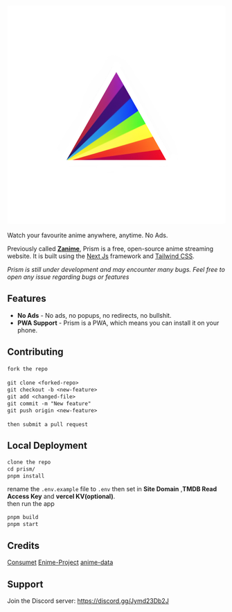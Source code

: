 ![logo.png](logo.png)


Watch your favourite anime anywhere, anytime. No Ads.

Previously called [**Zanime**](https://zanime.wtf), Prism is a free, open-source anime streaming website. It is built using the [Next Js](https://nextjs.org/) framework and [Tailwind CSS](https://tailwindcss.com/).

_Prism is still under development and may encounter many bugs. Feel free to open any issue regarding bugs or features_

## Features

- **No Ads** - No ads, no popups, no redirects, no bullshit.
- **PWA Support** - Prism is a PWA, which means you can install it on your phone.

## Contributing

```
fork the repo

git clone <forked-repo>
git checkout -b <new-feature>
git add <changed-file>
git commit -m "New feature"
git push origin <new-feature>

then submit a pull request
```

## Local Deployment

```
clone the repo
cd prism/
pnpm install
```

rename the `.env.example` file to `.env` then set in **Site Domain** ,**TMDB Read Access Key** and **vercel KV(optional)**.  
then run the app

```
pnpm build
pnpm start
```


## Credits

[Consumet](https://github.com/consumet/consumet.ts)
[Enime-Project](https://github.com/Enime-Project/api.enime.moe)
[anime-data](https://github.com/Dovakiin0/anime-data)

## Support

Join the Discord server: <https://discord.gg/Jymd23Db2J>
